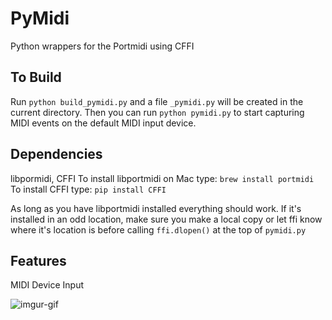 # PyMidi
Python wrappers for the Portmidi using CFFI

## To Build
Run `python build_pymidi.py` and a file `_pymidi.py` will be created in the current directory.  Then you can run `python pymidi.py` to start capturing MIDI events on the default MIDI input device.

## Dependencies
libpormidi, CFFI
To install libportmidi on Mac type:
`brew install portmidi`
To install CFFI type:
`pip install CFFI`

As long as you have libportmidi installed everything should work.  If it's installed in an odd location, make sure you make a local copy or let ffi know where it's location is before calling `ffi.dlopen()` at the top of `pymidi.py`

## Features
MIDI Device Input

![imgur-gif](http://i.imgur.com/aIQq4eD.gif)
